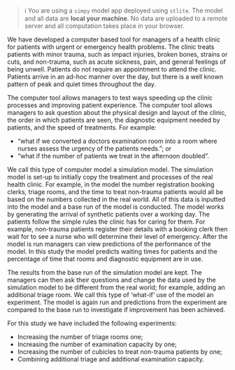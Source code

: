 > ℹ️ You are using a `simpy` model app deployed using `stlite`. The model and all data are **local your machine**. No data are uploaded to a remote server and all computation takes place in your browser. 

We have developed a computer based tool for managers of a health clinic for patients with urgent or emergency health problems.  The clinic treats patients with minor trauma, such as impact injuries, broken bones, strains or cuts, and non-trauma, such as acute sickness, pain, and general feelings of being unwell.  Patients do not require an appointment to attend the clinic.  Patients arrive in an ad-hoc manner over the day, but there is a well known pattern of peak and quiet times throughout the day.

The computer tool allows managers to test ways speeding up the clinic processes and improving patient experience. The computer tool allows managers to ask question about the physical design and layout of the clinic, the order in which patients are seen, the diagnostic equipment needed by patients, and the speed of treatments.  For example:

* “what if we converted a doctors examination room into a room where nurses assess the urgency of the patients needs.”; or 
* “what if the number of patients we treat in the afternoon doubled”.

We call this type of computer model a simulation model.  The simulation model is set-up to initially copy the treatment and processes of the real health clinic.  For example, in the model the number registration booking clerks, triage rooms, and the time to treat non-trauma patients would all be based on the numbers collected in the real world.  All of this data is inputted into the model and a base run of the model is conducted. The model works by generating the arrival of synthetic patients over a working day. The patients follow the simple rules the clinic has for caring for them.  For example, non-trauma patients register their details with a booking clerk then wait for to see a nurse who will determine their level of emergency.  After the model is run managers can view predictions of the performance of the model.  In this study the model predicts waiting times for patients and the percentage of time that rooms and diagnostic equipment are in use.  

The results from the base run of the simulation model are kept. The managers can then ask their questions and change the data used by the simulation model to be different from the real world; for example, adding an additional triage room. We call this type of ‘what-if’ use of the model an experiment. The model is again run and predictions from the experiment are compared to the base run to investigate if improvement has been achieved.

For this study we have included the following experiments:

* Increasing the number of triage rooms one;
* Increasing the number of examination capacity by one;
* Increasing the number of cubicles to treat non-trauma patients by one;
* Combining additional triage and additional examination capacity.